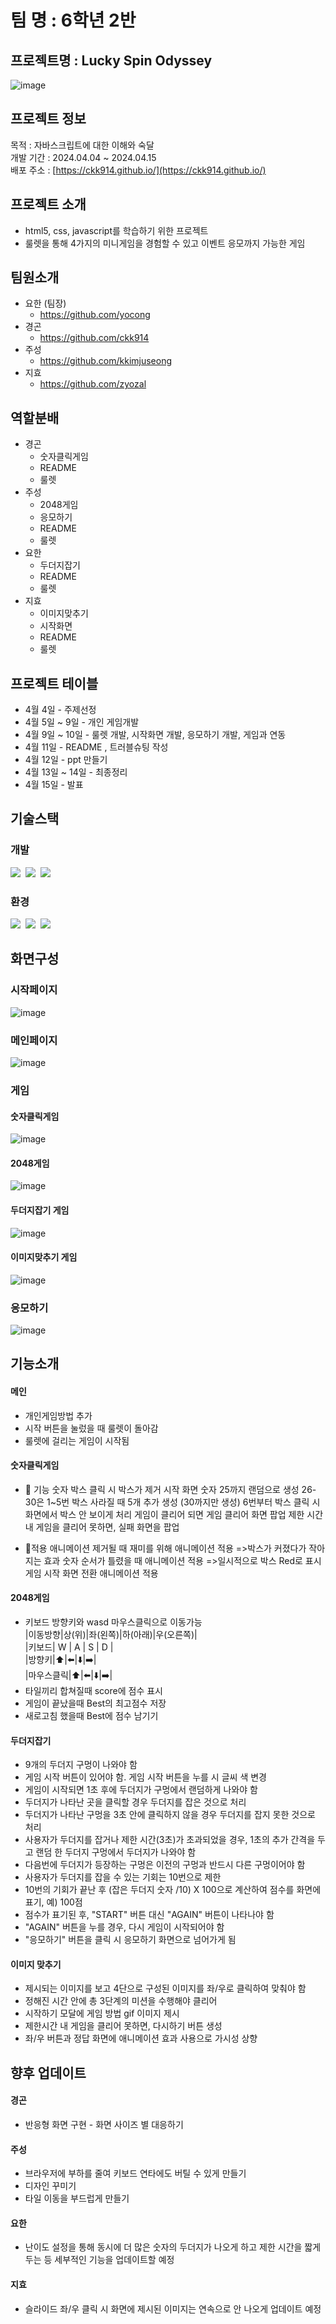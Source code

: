 # 팀 명 : 6학년 2반
## 프로젝트명 : Lucky Spin Odyssey
<div>

  ![image](https://github.com/roulette-minigame/roulette-minigame-project/assets/86585468/d1240e1c-157d-4274-b24c-5441f12a0e7f)

</div>

## 프로젝트 정보
목적 : 자바스크립트에 대한 이해와 숙달<br>
개발 기간 : 2024.04.04 ~ 2024.04.15<br>
배포 주소 : [https://ckk914.github.io/](https://ckk914.github.io/)

## 프로젝트 소개
- html5, css, javascript를 학습하기 위한 프로젝트
- 룰렛을 통해 4가지의 미니게임을 경험할 수 있고 이벤트 응모까지 가능한 게임

## 팀원소개
- 요한 (팀장)
  - https://github.com/yocong
- 경곤
  - https://github.com/ckk914  
- 주성
  - https://github.com/kkimjuseong 
- 지효
  - https://github.com/zyozal 

## 역할분배
- 경곤
  - 숫자클릭게임
  - README
  - 룰렛
- 주성
  - 2048게임
  - 응모하기
  - README
  - 룰렛
- 요한
  - 두더지잡기
  - README
  - 룰렛
- 지효
  - 이미지맞추기
  - 시작화면
  - README
  - 룰렛

## 프로젝트 테이블
- 4월 4일 - 주제선정
- 4월 5일 ~ 9일 - 개인 게임개발
- 4월 9일 ~ 10일 - 룰렛 개발, 시작화면 개발, 응모하기 개발, 게임과 연동
- 4월 11일 - README , 트러블슈팅 작성
- 4월 12일 - ppt 만들기
- 4월 13일 ~ 14일 - 최종정리
- 4월 15일 - 발표

## 기술스택
### 개발
<div>
  <img src="https://img.shields.io/badge/html5-E34F26.svg?style=for-the-badge&logo=html5&logoColor=white" />&nbsp
  <img src="https://img.shields.io/badge/css3-1572B6.svg?style=for-the-badge&logo=css3&logoColor=white" />&nbsp
  <img src="https://img.shields.io/badge/Javascript-F7DF1E.svg?style=for-the-badge&logo=javascript&logoColor=20232a" />&nbsp

</div>

### 환경
<div>
  <img src="https://img.shields.io/badge/git-007396.svg?style=for-the-badge&logo=git&logoColor=white" />&nbsp
  <img src="https://img.shields.io/badge/github-181717.svg?style=for-the-badge&logo=github&logoColor=white" />&nbsp
  <img src="https://img.shields.io/badge/VSCode-2C2C32.svg?style=for-the-badge&logo=visual-studio-code&logoColor=22ABF3" />&nbsp
</div>

## 화면구성
### 시작페이지
![image](https://github.com/roulette-minigame/roulette-minigame-project/assets/86585468/a05dfe61-494b-49af-b621-65ca1108c9d3)

### 메인페이지
![image](https://github.com/roulette-minigame/roulette-minigame-project/assets/86585468/e366d157-e6dc-4f2f-a1eb-ae63573bcc66)

### 게임
#### 숫자클릭게임
![image](https://github.com/roulette-minigame/roulette-minigame-project/assets/86585468/835ac3b4-d5f9-4a3c-a7e1-426ac63d17fc)

#### 2048게임
![image](https://github.com/roulette-minigame/roulette-minigame-project/assets/86585468/83b9cfb2-e3e9-4b8e-bcd8-959decef7b5b)

#### 두더지잡기 게임
![image](https://github.com/roulette-minigame/roulette-minigame-project/assets/86585468/c2a483b1-dab9-4826-a0c3-d3fc32a900e1)

#### 이미지맞추기 게임
![image](https://github.com/roulette-minigame/roulette-minigame-project/assets/86585468/bc6163fd-78de-4052-ad54-19990290f38a)

### 응모하기
![image](https://github.com/roulette-minigame/roulette-minigame-project/assets/86585468/9ea68fab-3456-40c3-848c-583c671cee5c)


## 기능소개
#### 메인
- 개인게임방법 추가
- 시작 버튼을 눌렀을 때 룰렛이 돌아감
- 룰렛에 걸리는 게임이 시작됨

#### 숫자클릭게임
- 🎯 기능
숫자 박스 클릭 시 박스가 제거
시작 화면 숫자 25까지 랜덤으로 생성
26-30은 1~5번 박스 사라질 때 5개 추가 생성 (30까지만 생성)
6번부터 박스 클릭 시 화면에서 박스 안 보이게 처리
게임이 클리어 되면 게임 클리어 화면 팝업
제한 시간 내 게임을 클리어 못하면, 실패 화면을 팝업

- 💫적용 애니메이션
제거될 때 재미를 위해 애니메이션 적용 =>박스가 커졌다가 작아지는 효과
숫자 순서가 틀렸을 때 애니메이션 적용 =>일시적으로 박스 Red로 표시
게임 시작 화면 전환 애니메이션 적용

#### 2048게임
- 키보드 방향키와 wasd 마우스클릭으로 이동가능<br>
|이동방향|상(위)|좌(왼쪽)|하(아래)|우(오른쪽)|<br>
|키보드| W | A | S | D |<br>
|방향키|⬆️|⬅️|⬇️|➡️|<br>
|마우스클릭|⬆️|⬅️|⬇️|➡️|<br>
- 타일끼리 합쳐질때 score에 점수 표시
- 게임이 끝났을때 Best의 최고점수 저장
- 새로고침 했을때 Best에 점수 남기기

#### 두더지잡기
- 9개의 두더지 구멍이 나와야 함
- 게임 시작 버튼이 있어야 함. 게임 시작 버튼을 누를 시 글씨 색 변경
- 게임이 시작되면 1초 후에 두더지가 구멍에서 랜덤하게 나와야 함
- 두더지가 나타난 곳을 클릭할 경우 두더지를 잡은 것으로 처리
- 두더지가 나타난 구멍을 3초 안에 클릭하지 않을 경우 두더지를 잡지 못한 것으로 처리
- 사용자가 두더지를 잡거나 제한 시간(3초)가 초과되었을 경우, 1초의 추가 간격을 두고 랜덤 한 두더지 구멍에서 두더지가 나와야 함
- 다음번에 두더지가 등장하는 구멍은 이전의 구멍과 반드시 다른 구멍이어야 함
- 사용자가 두더지를 잡을 수 있는 기회는 10번으로 제한
- 10번의 기회가 끝난 후 (잡은 두더지 숫자 /10) X 100으로 계산하여 점수를 화면에 표기, 예) 100점
- 점수가 표기된 후, "START" 버튼 대신 "AGAIN" 버튼이 나타나야 함
- "AGAIN" 버튼을 누를 경우, 다시 게임이 시작되어야 함
- "응모하기" 버튼을 클릭 시 응모하기 화면으로 넘어가게 됨
 
#### 이미지 맞추기
- 제시되는 이미지를 보고 4단으로 구성된 이미지를 좌/우로 클릭하여 맞춰야 함
- 정해진 시간 안에 총 3단계의 미션을 수행해야 클리어
- 시작하기 모달에 게임 방법 gif 이미지 제시
- 제한시간 내 게임을 클리어 못하면, 다시하기 버튼 생성
- 좌/우 버튼과 정답 화면에 애니메이션 효과 사용으로 가시성 상향
 
## 향후 업데이트
#### 경곤
- 반응형 화면 구현 - 화면 사이즈 별 대응하기

#### 주성
- 브라우저에 부하를 줄여 키보드 연타에도 버틸 수 있게 만들기
- 디자인 꾸미기
- 타일 이동을 부드럽게 만들기

#### 요한
- 난이도 설정을 통해 동시에 더 많은 숫자의 두더지가 나오게 하고 제한 시간을 짧게 두는 등 세부적인 기능을 업데이트할 예정

#### 지효 
- 슬라이드 좌/우 클릭 시 화면에 제시된 이미지는 연속으로 안 나오게 업데이트 예정
